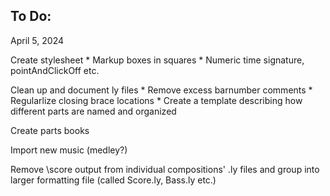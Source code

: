 To Do:
------

April 5, 2024

Create stylesheet
    * Markup boxes in squares
    * Numeric time signature, pointAndClickOff etc.

Clean up and document ly files
    * Remove excess barnumber comments
    * Regularlize closing brace locations
    * Create a template describing how different parts are named and organized

Create parts books

Import new music (medley?)
    
Remove \score output from individual compositions' .ly files and group into larger formatting file (called Score.ly, Bass.ly etc.)

